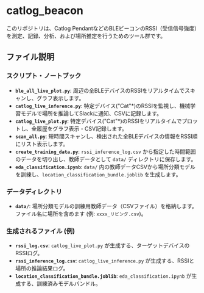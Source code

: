 # catlog_beacon

このリポジトリは、Catlog PendantなどのBLEビーコンのRSSI（受信信号強度）を測定、記録、分析、および場所推定を行うためのツール群です。

## ファイル説明

### スクリプト・ノートブック

- **`ble_all_live_plot.py`**: 周辺の全BLEデバイスのRSSIをリアルタイムでスキャンし、グラフ表示します。
- **`catlog_live_inference.py`**: 特定デバイス("Cat"*)のRSSIを監視し、機械学習モデルで場所を推論してSlackに通知、CSVに記録します。
- **`catlog_live_plot.py`**: 特定デバイス("Cat"*)のRSSIをリアルタイムでプロットし、全履歴をグラフ表示・CSV記録します。
- **`scan_all.py`**: 短時間スキャンし、検出された全BLEデバイスの情報をRSSI順にリスト表示します。
- **`create_training_data.py`**: `rssi_inference_log.csv` から指定した時間範囲のデータを切り出し、教師データとして `data/` ディレクトリに保存します。
- **`eda_classification.ipynb`**: `data/` 内の教師データCSVから場所分類モデルを訓練し、`location_classification_bundle.joblib` を生成します。

### データディレクトリ

- **`data/`**: 場所分類モデルの訓練用教師データ（CSVファイル）を格納します。ファイル名に場所を含めます (例: `xxxx_リビング.csv`)。

### 生成されるファイル (例)

- **`rssi_log.csv`**: `catlog_live_plot.py` が生成する、ターゲットデバイスのRSSIログ。
- **`rssi_inference_log.csv`**: `catlog_live_inference.py` が生成する、RSSIと場所の推論結果ログ。
- **`location_classification_bundle.joblib`**: `eda_classification.ipynb` が生成する、訓練済みモデルバンドル。
